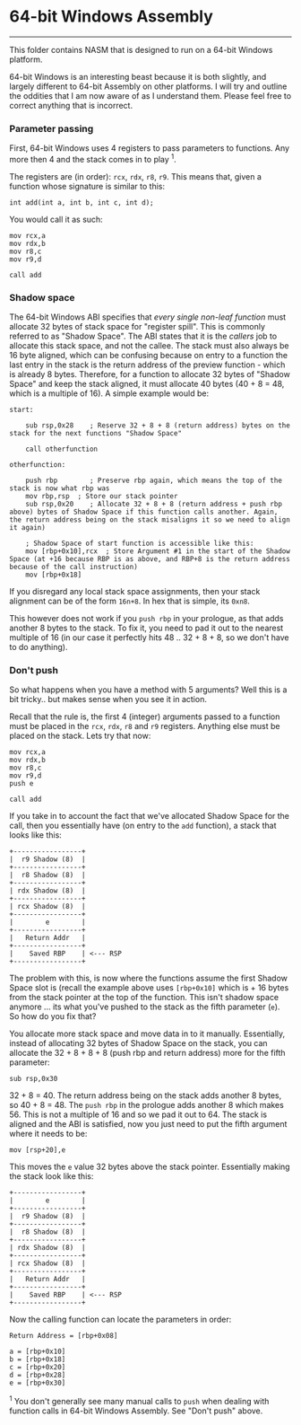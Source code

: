 # 64-bit Windows Assembly
-------

This folder contains NASM that is designed to run on a 64-bit Windows platform.

64-bit Windows is an interesting beast because it is both slightly, and largely different
to 64-bit Assembly on other platforms. I will try and outline the oddities that I am
now aware of as I understand them. Please feel free to correct anything that is incorrect.

### Parameter passing

First, 64-bit Windows uses 4 registers to pass parameters to functions. Any more then 4
and the stack comes in to play <sup>1</sup>.

The registers are (in order): `rcx`, `rdx`, `r8`, `r9`. This means that, given a function
whose signature is similar to this:

    int add(int a, int b, int c, int d);

You would call it as such:

    mov rcx,a
    mov rdx,b
    mov r8,c
    mov r9,d

    call add

### Shadow space

The 64-bit Windows ABI specifies that _every single non-leaf function_ must allocate
32 bytes of stack space for "register spill". This is commonly referred to as "Shadow 
Space". The ABI states that it is the _callers_ job to allocate this stack space, and
not the callee. The stack must also always be 16 byte aligned, which can be confusing
because on entry to a function the last entry in the stack is the return address of
the preview function - which is already 8 bytes. Therefore, for a function to allocate
32 bytes of "Shadow Space" and keep the stack aligned, it must allocate 40 bytes
(40 + 8 = 48, which is a multiple of 16). A simple example would be:

    start:

        sub rsp,0x28	; Reserve 32 + 8 + 8 (return address) bytes on the stack for the next functions "Shadow Space"

        call otherfunction

    otherfunction:

        push rbp		; Preserve rbp again, which means the top of the stack is now what rbp was
        mov rbp,rsp	 ; Store our stack pointer
        sub rsp,0x20	; Allocate 32 + 8 + 8 (return address + push rbp above) bytes of Shadow Space if this function calls another. Again, the return address being on the stack misaligns it so we need to align it again)

        ; Shadow Space of start function is accessible like this:
        mov [rbp+0x10],rcx	; Store Argument #1 in the start of the Shadow Space (at +16 because RBP is as above, and RBP+8 is the return address because of the call instruction)
        mov [rbp+0x18]

If you disregard any local stack space assignments, then your stack alignment can be of the form `16n+8`. In hex that is simple, its `0xn8`.

This however does not work if you `push rbp` in your prologue, as that adds another 8 bytes to the stack. To fix it, you need to pad it out to the nearest multiple of 16 (in our case it perfectly hits 48 .. 32 + 8 + 8, so we don't have to do anything).

### Don't push

So what happens when you have a method with 5 arguments? Well this is a bit tricky.. but makes sense
when you see it in action.

Recall that the rule is, the first 4 (integer) arguments passed to a function must be placed
in the `rcx`, `rdx`, `r8` and `r9` registers. Anything else must be placed on the stack. Lets try that now:

    mov rcx,a
    mov rdx,b
    mov r8,c
    mov r9,d
    push e

    call add

If you take in to account the fact that we've allocated Shadow Space for the call, then you
essentially have (on entry to the `add` function), a stack that looks like this:

    +-----------------+
    |  r9 Shadow (8)  |
    +-----------------+
    |  r8 Shadow (8)  |
    +-----------------+
    | rdx Shadow (8)  |
    +-----------------+
    | rcx Shadow (8)  |
    +-----------------+
    |        e        |  
    +-----------------+
    |   Return Addr   | 
    +-----------------+
    |    Saved RBP    | <--- RSP
    +-----------------+

The problem with this, is now where the functions assume the first Shadow Space slot is (recall the example above uses `[rbp+0x10]` which is + 16 bytes from the stack pointer at the top of the function. This isn't shadow space anymore ... its what you've pushed to the stack as the fifth parameter (`e`). So how do you fix that?

You allocate more stack space and move data in to it manually. Essentially, instead of allocating 32 bytes of Shadow Space on the stack, you can allocate the 32 + 8 + 8 + 8 (push rbp and return address) more for the fifth parameter:

    sub rsp,0x30

32 + 8 = 40. The return address being on the stack adds another 8 bytes, so 40 + 8 = 48. The `push rbp` in the prologue adds another 8 which makes 56. This is not a multiple of 16 and so we pad it out to 64. The stack is aligned and the ABI is satisfied, now you just need to put the fifth argument where it needs to be:

    mov [rsp+20],e

This moves the `e` value 32 bytes above the stack pointer. Essentially making the stack look like this:


    +-----------------+
    |        e        |
    +-----------------+
    |  r9 Shadow (8)  |
    +-----------------+
    |  r8 Shadow (8)  |
    +-----------------+
    | rdx Shadow (8)  |
    +-----------------+
    | rcx Shadow (8)  | 
    +-----------------+
    |   Return Addr   | 
    +-----------------+
    |    Saved RBP    | <--- RSP
    +-----------------+

Now the calling function can locate the parameters in order:

    Return Address = [rbp+0x08]

    a = [rbp+0x10]
    b = [rbp+0x18]
    c = [rbp+0x20]
    d = [rbp+0x28]
    e = [rbp+0x30]

<sup>1</sup> You don't generally see many manual calls to `push` when dealing with function calls in 64-bit Windows Assembly. See "Don't push" above.


